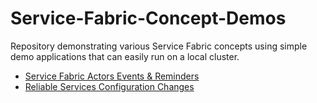 # Service-Fabric-Concept-Demos
Repository demonstrating various Service Fabric concepts using simple demo applications that can easily run on a local cluster.

- [Service Fabric Actors Events & Reminders](https://github.com/Expecho/Service-Fabric-Concept-Demos/tree/master/src/Actors.RemindersAndEvents)
- [Reliable Services Configuration Changes](https://github.com/Expecho/Service-Fabric-Concept-Demos/tree/master/src/Application.Configuration)
